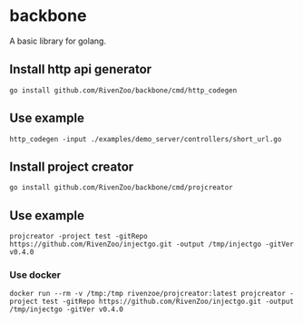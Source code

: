 # backbone
A basic library for golang.

## Install http api generator

  ```
  go install github.com/RivenZoo/backbone/cmd/http_codegen
  ```
  
## Use example
  
  ```
  http_codegen -input ./examples/demo_server/controllers/short_url.go
  ```

## Install project creator

  ```
  go install github.com/RivenZoo/backbone/cmd/projcreator
  ```

## Use example

  ```
  projcreator -project test -gitRepo https://github.com/RivenZoo/injectgo.git -output /tmp/injectgo -gitVer v0.4.0
  ```

### Use docker

  ```
  docker run --rm -v /tmp:/tmp rivenzoe/projcreator:latest projcreator -project test -gitRepo https://github.com/RivenZoo/injectgo.git -output /tmp/injectgo -gitVer v0.4.0
  ```
